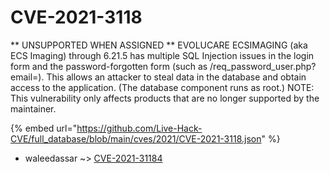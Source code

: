 # CVE-2021-3118

** UNSUPPORTED WHEN ASSIGNED ** EVOLUCARE ECSIMAGING (aka ECS Imaging) through 6.21.5 has multiple SQL Injection issues in the login form and the password-forgotten form (such as /req_password_user.php?email=). This allows an attacker to steal data in the database and obtain access to the application. (The database component runs as root.) NOTE: This vulnerability only affects products that are no longer supported by the maintainer.

{% embed url="https://github.com/Live-Hack-CVE/full_database/blob/main/cves/2021/CVE-2021-3118.json" %}


* waleedassar ~> [CVE-2021-31184](https://zeste.alice-snow.ru/2021/database/cve-2021-3118/cve-2021-31184-waleedassar)